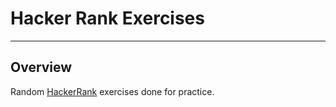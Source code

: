 # Hacker Rank Exercises

----
## Overview
Random [HackerRank](https://www.hackerrank.com/) exercises done for practice.
